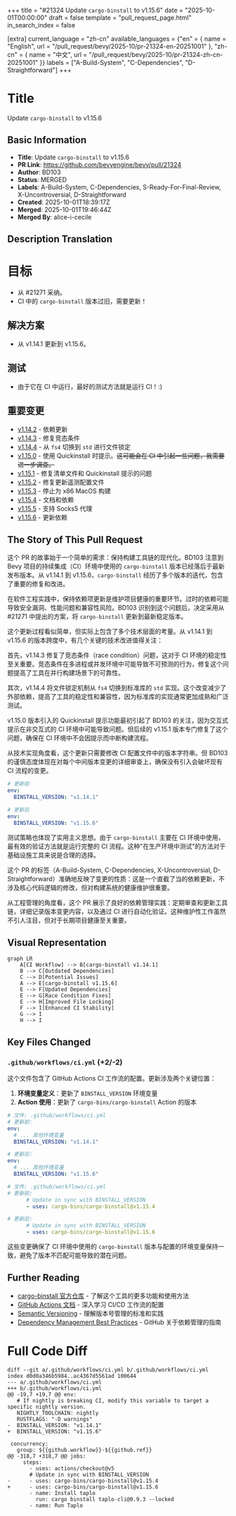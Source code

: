 +++
title = "#21324 Update `cargo-binstall` to v1.15.6"
date = "2025-10-01T00:00:00"
draft = false
template = "pull_request_page.html"
in_search_index = false

[extra]
current_language = "zh-cn"
available_languages = {"en" = { name = "English", url = "/pull_request/bevy/2025-10/pr-21324-en-20251001" }, "zh-cn" = { name = "中文", url = "/pull_request/bevy/2025-10/pr-21324-zh-cn-20251001" }}
labels = ["A-Build-System", "C-Dependencies", "D-Straightforward"]
+++

# Title
Update `cargo-binstall` to v1.15.6

## Basic Information
- **Title**: Update `cargo-binstall` to v1.15.6
- **PR Link**: https://github.com/bevyengine/bevy/pull/21324
- **Author**: BD103
- **Status**: MERGED
- **Labels**: A-Build-System, C-Dependencies, S-Ready-For-Final-Review, X-Uncontroversial, D-Straightforward
- **Created**: 2025-10-01T18:39:17Z
- **Merged**: 2025-10-01T19:46:44Z
- **Merged By**: alice-i-cecile

## Description Translation
# 目标

- 从 #21271 采纳。
- CI 中的 `cargo-binstall` 版本过旧，需要更新！

## 解决方案

- 从 v1.14.1 更新到 v1.15.6。

## 测试

- 由于它在 CI 中运行，最好的测试方法就是运行 CI！:)

## 重要变更

- [v1.14.2](https://github.com/cargo-bins/cargo-binstall/releases/tag/v1.14.2) - 依赖更新
- [v1.14.3](https://github.com/cargo-bins/cargo-binstall/releases/tag/v1.14.3) - 修复竞态条件
- [v1.14.4](https://github.com/cargo-bins/cargo-binstall/releases/tag/v1.14.4) - 从 `fs4` 切换到 `std` 进行文件锁定
- [v1.15.0](https://github.com/cargo-bins/cargo-binstall/releases/tag/v1.15.0) - 使用 Quickinstall 时提示。~~这可能会在 CI 中引起一些问题，我需要进一步调查。~~
- [v1.15.1](https://github.com/cargo-bins/cargo-binstall/releases/tag/v1.15.1) - 修复清单文件和 Quickinstall 提示的问题
- [v1.15.2](https://github.com/cargo-bins/cargo-binstall/releases/tag/v1.15.2) - 修复更新遥测配置文件
- [v1.15.3](https://github.com/cargo-bins/cargo-binstall/releases/tag/v1.15.3) - 停止为 x86 MacOS 构建
- [v1.15.4](https://github.com/cargo-bins/cargo-binstall/releases/tag/v1.15.4) - 文档和依赖
- [v1.15.5](https://github.com/cargo-bins/cargo-binstall/releases/tag/v1.15.5) - 支持 Socks5 代理
- [v1.15.6](https://github.com/cargo-bins/cargo-binstall/releases/tag/v1.15.6) - 更新依赖

## The Story of This Pull Request

这个 PR 的故事始于一个简单的需求：保持构建工具链的现代化。BD103 注意到 Bevy 项目的持续集成（CI）环境中使用的 `cargo-binstall` 版本已经落后于最新发布版本。从 v1.14.1 到 v1.15.6，`cargo-binstall` 经历了多个版本的迭代，包含了重要的修复和改进。

在软件工程实践中，保持依赖项更新是维护项目健康的重要环节。过时的依赖可能导致安全漏洞、性能问题和兼容性风险。BD103 识别到这个问题后，决定采用从 #21271 中提出的方案，将 `cargo-binstall` 更新到最新稳定版本。

这个更新过程看似简单，但实际上包含了多个技术层面的考量。从 v1.14.1 到 v1.15.6 的版本跨度中，有几个关键的技术改进值得关注：

首先，v1.14.3 修复了竞态条件（race condition）问题，这对于 CI 环境的稳定性至关重要。竞态条件在多进程或并发环境中可能导致不可预测的行为，修复这个问题提高了工具在并行构建场景下的可靠性。

其次，v1.14.4 将文件锁定机制从 `fs4` 切换到标准库的 `std` 实现。这个改变减少了外部依赖，提高了工具的稳定性和兼容性，因为标准库的实现通常更加成熟和广泛测试。

v1.15.0 版本引入的 Quickinstall 提示功能最初引起了 BD103 的关注，因为交互式提示在非交互式的 CI 环境中可能导致问题。但后续的 v1.15.1 版本专门修复了这个问题，确保在 CI 环境中不会因提示而中断构建流程。

从技术实现角度看，这个更新只需要修改 CI 配置文件中的版本字符串。但 BD103 的谨慎态度体现在对每个中间版本变更的详细审查上，确保没有引入会破坏现有 CI 流程的变更。

```yaml
# 更新前
env:
  BINSTALL_VERSION: "v1.14.1"

# 更新后  
env:
  BINSTALL_VERSION: "v1.15.6"
```

测试策略也体现了实用主义思想。由于 `cargo-binstall` 主要在 CI 环境中使用，最有效的验证方法就是运行完整的 CI 流程。这种"在生产环境中测试"的方法对于基础设施工具来说是合理的选择。

这个 PR 的标签（A-Build-System, C-Dependencies, X-Uncontroversial, D-Straightforward）准确地反映了变更的性质：这是一个直截了当的依赖更新，不涉及核心代码逻辑的修改，但对构建系统的健康维护很重要。

从工程管理的角度看，这个 PR 展示了良好的依赖管理实践：定期审查和更新工具链，详细记录版本变更内容，以及通过 CI 进行自动化验证。这种维护性工作虽然不引人注目，但对于长期项目健康至关重要。

## Visual Representation

```mermaid
graph LR
    A[CI Workflow] --> B[cargo-binstall v1.14.1]
    B --> C[Outdated Dependencies]
    C --> D[Potential Issues]
    A --> E[cargo-binstall v1.15.6]
    E --> F[Updated Dependencies]
    E --> G[Race Condition Fixes]
    E --> H[Improved File Locking]
    F --> I[Enhanced CI Stability]
    G --> I
    H --> I
```

## Key Files Changed

### `.github/workflows/ci.yml` (+2/-2)

这个文件包含了 GitHub Actions CI 工作流的配置。更新涉及两个关键位置：

1. **环境变量定义**：更新了 `BINSTALL_VERSION` 环境变量
2. **Action 使用**：更新了 `cargo-bins/cargo-binstall` Action 的版本

```yaml
# 文件: .github/workflows/ci.yml
# 更新前:
env:
  # ... 其他环境变量
  BINSTALL_VERSION: "v1.14.1"

# 更新后:
env:
  # ... 其他环境变量  
  BINSTALL_VERSION: "v1.15.6"
```

```yaml
# 文件: .github/workflows/ci.yml  
# 更新前:
      # Update in sync with BINSTALL_VERSION
      - uses: cargo-bins/cargo-binstall@v1.15.4

# 更新后:
      # Update in sync with BINSTALL_VERSION
      - uses: cargo-bins/cargo-binstall@v1.15.6
```

这些变更确保了 CI 环境中使用的 `cargo-binstall` 版本与配置的环境变量保持一致，避免了版本不匹配可能导致的潜在问题。

## Further Reading

- [cargo-binstall 官方仓库](https://github.com/cargo-bins/cargo-binstall) - 了解这个工具的更多功能和使用方法
- [GitHub Actions 文档](https://docs.github.com/en/actions) - 深入学习 CI/CD 工作流的配置
- [Semantic Versioning](https://semver.org/) - 理解版本号管理的标准和实践
- [Dependency Management Best Practices](https://docs.github.com/en/code-security/supply-chain-security/understanding-your-software-supply-chain/about-dependency-management) - GitHub 关于依赖管理的指南

# Full Code Diff
```
diff --git a/.github/workflows/ci.yml b/.github/workflows/ci.yml
index d0d0a346b5984..ac4367d5561ad 100644
--- a/.github/workflows/ci.yml
+++ b/.github/workflows/ci.yml
@@ -19,7 +19,7 @@ env:
   # If nightly is breaking CI, modify this variable to target a specific nightly version.
   NIGHTLY_TOOLCHAIN: nightly
   RUSTFLAGS: "-D warnings"
-  BINSTALL_VERSION: "v1.14.1"
+  BINSTALL_VERSION: "v1.15.6"
 
 concurrency:
   group: ${{github.workflow}}-${{github.ref}}
@@ -318,7 +318,7 @@ jobs:
     steps:
       - uses: actions/checkout@v5
       # Update in sync with BINSTALL_VERSION
-      - uses: cargo-bins/cargo-binstall@v1.15.4
+      - uses: cargo-bins/cargo-binstall@v1.15.6
       - name: Install taplo
         run: cargo binstall taplo-cli@0.9.3 --locked
       - name: Run Taplo
```